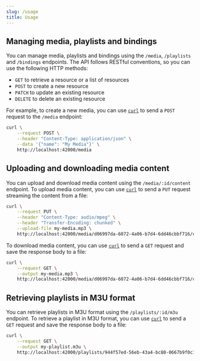 ```yaml
---
slug: /usage
title: Usage
---
```


## Managing media, playlists and bindings

You can manage media, playlists and bindings using
the `/media`, `/playlists` and `/bindings` endpoints.
The API follows RESTful conventions,
so you can use the following HTTP methods:

- `GET` to retrieve a resource or a list of resources
- `POST` to create a new resource
- `PATCH` to update an existing resource
- `DELETE` to delete an existing resource

For example, to create a new media,
you can use [`curl`](https://curl.se)
to send a `POST` request to the `/media` endpoint:

```sh
curl \
    --request POST \
    --header "Content-Type: application/json" \
    --data '{"name": "My Media"}' \
    http://localhost:42000/media
```

## Uploading and downloading media content

You can upload and download media content
using the `/media/:id/content` endpoint.
To upload media content, you can use
[`curl`](https://curl.se) to send a `PUT` request
streaming the content from a file:

```sh
curl \
    --request PUT \
    --header "Content-Type: audio/mpeg" \
    --header "Transfer-Encoding: chunked" \
    --upload-file my-media.mp3 \
    http://localhost:42000/media/d06997da-6072-4a06-b7d4-6dd46cbbf716/content
```

To download media content, you can use
[`curl`](https://curl.se) to send a `GET` request
and save the response body to a file:

```sh
curl \
    --request GET \
    --output my-media.mp3 \
    http://localhost:42000/media/d06997da-6072-4a06-b7d4-6dd46cbbf716/content
```

## Retrieving playlists in M3U format

You can retrieve playlists in M3U format
using the `/playlists/:id/m3u` endpoint.
To retrieve a playlist in M3U format,
you can use [`curl`](https://curl.se)
to send a `GET` request and save the response body to a file:

```sh
curl \
    --request GET \
    --output my-playlist.m3u \
    http://localhost:42000/playlists/944f57ed-56eb-43a4-bc80-0667b9f0c1e7/m3u
```
